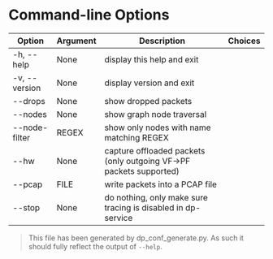 # Command-line Options

| Option | Argument | Description | Choices |
|--------|----------|-------------|---------|
| -h, --help | None | display this help and exit |  |
| -v, --version | None | display version and exit |  |
| --drops | None | show dropped packets |  |
| --nodes | None | show graph node traversal |  |
| --node-filter | REGEX | show only nodes with name matching REGEX |  |
| --hw | None | capture offloaded packets (only outgoing VF->PF packets supported) |  |
| --pcap | FILE | write packets into a PCAP file |  |
| --stop | None | do nothing, only make sure tracing is disabled in dp-service |  |

> This file has been generated by dp_conf_generate.py. As such it should fully reflect the output of `--help`.

